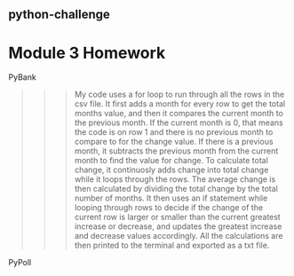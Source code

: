## python-challenge

# Module 3 Homework

PyBank
>>>My code uses a for loop to run through all the rows in the csv file. It first adds a month for every row to get the total months value, and then it compares the current month to the previous month. If the current month is 0, that means the code is on row 1 and there is no previous month to compare to for the change value. If there is a previous month, it subtracts the previous month from the current month to find the value for change. To calculate total change, it continuosly adds change into total change while it loops through the rows. The average change is then calculated by dividing the total change by the total number of months. It then uses an if statement while looping through rows to decide if the change of the current row is larger or smaller than the current greatest increase or decrease, and updates the greatest increase and decrease values accordingly. All the calculations are then printed to the terminal and exported as a txt file. 

PyPoll
>>>
